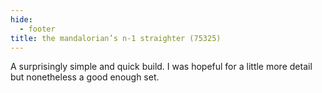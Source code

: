 ```yaml
---
hide:
  - footer
title: the mandalorian’s n-1 straighter (75325)
---
```


A surprisingly simple and quick build. I was hopeful for a little more detail but nonetheless a good enough set. 
